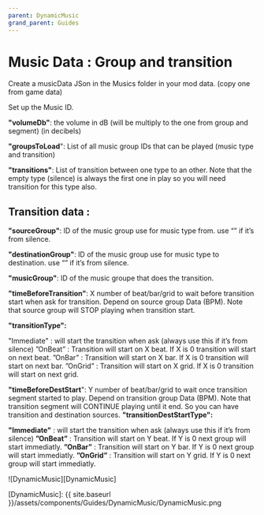 ```yaml
---
parent: DynamicMusic
grand_parent: Guides
---
```

# Music Data : Group and transition

Create a musicData JSon in the Musics folder in your mod data. (copy one from game data)

Set up the Music ID.

**"volumeDb"**: the volume in dB (will be multiply  to the one from group and segment) (in decibels)

**"groupsToLoad**": List of all music group IDs that can be played (music type and transition)

**"transitions"**: List of transition between one type to an other. Note that the empty type (silence) is always the first one in play so you will need transition for this type also.

## Transition data :

**"sourceGroup"**: ID of the music group use for music type from. use “” if it’s from silence.

**"destinationGroup"**: ID of the music group use for music type to destination. use “” if it’s from silence.

**"musicGroup"**: ID of the music groupe that does the transition.

**"timeBeforeTransition"**: X number of beat/bar/grid to wait before transition start when ask for transition. Depend on source group Data (BPM).
Note that source group will STOP playing when transition start.

**"transitionType":**

"Immediate" : will start the transition when ask (always use this if it’s from silence)
”OnBeat” : Transition will start on X beat. If X is 0 transition will start on next beat.
”OnBar” : Transition will start on X bar. If X is 0 transition will start on next bar.
”OnGrid” : Transition will start on X grid. If X is 0 transition will start on next grid.

**"timeBeforeDestStart**": Y number of beat/bar/grid to wait once transition segment started to play. Depend on transition group Data (BPM).
Note that transition segment will CONTINUE playing until it end. So you can have transition and destination sources.
**"transitionDestStartType":** 

**"Immediate"** : will start the transition when ask (always use this if it’s from silence)
**”OnBeat”** : Transition will start on Y beat. If Y is 0 next group will start immediatly.
**”OnBar”** : Transition will start on Y bar. If Y is 0 next group will start immediatly.
**”OnGrid”** : Transition will start on Y grid. If Y is 0 next group will start immediatly.

![DynamicMusic][DynamicMusic]

[DynamicMusic]: {{ site.baseurl }}/assets/components/Guides/DynamicMusic/DynamicMusic.png